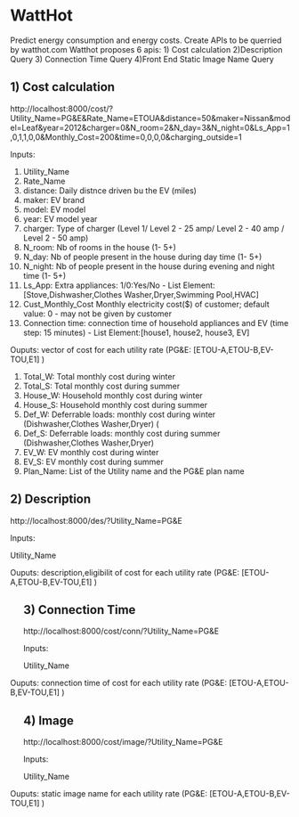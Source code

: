 # WattHot
Predict energy consumption and energy costs. Create APIs to be querried by watthot.com
Watthot proposes 6 apis: 1) Cost calculation 2)Description Query 3) Connection Time Query 4)Front End Static Image Name Query 

<Rest-API>



## 1) Cost calculation
http://localhost:8000/cost/?Utility_Name=PG&E&Rate_Name=ETOUA&distance=50&maker=Nissan&model=Leaf&year=2012&charger=0&N_room=2&N_day=3&N_night=0&Ls_App=1,0,1,1,0,0&Monthly_Cost=200&time=0,0,0,0&charging_outside=1


<p>Inputs:</p>
<ol>
<li>Utility_Name</li>
<li>Rate_Name</li>
<li>distance: Daily distnce driven bu the EV (miles)</li>
<li>maker: EV brand</li>
<li>model: EV model</li>
<li>year: EV model year</li>
<li>charger: Type of charger (Level 1/ Level 2 - 25 amp/ Level 2 - 40 amp / Level 2 - 50 amp) </li>
<li> N_room: Nb of rooms in the house (1- 5+)</li>
<li> N_day: Nb of people present in the house during day time (1- 5+)</li>
<li> N_night: Nb of people present in the house during evening and night time  (1- 5+)</li>
<li>Ls_App: Extra appliances: 1/0:Yes/No - List Element:[Stove,Dishwasher,Clothes Washer,Dryer,Swimming Pool,HVAC] </li>
<li> Cust_Monthly_Cost Monthly electricity cost($) of customer; default value: 0 - may not be given by customer </li>
<li>Connection time: connection time of household appliances and EV (time step: 15 minutes) - List Element:[house1, house2, house3, EV] </li>

</ol>
<p>Ouputs: vector of cost for each utility rate (PG&E: [ETOU-A,ETOU-B,EV-TOU,E1] )</p>
<ol>
<li>Total_W: Total monthly cost during winter</li>
<li>Total_S: Total monthly cost during summer</li>
<li>House_W: Household monthly cost during winter</li>
<li>House_S: Household monthly cost during summer</li>
<li>Def_W: Deferrable loads: monthly cost during winter (Dishwasher,Clothes Washer,Dryer) (</li>
<li>Def_S: Deferrable loads: monthly cost during summer (Dishwasher,Clothes Washer,Dryer) </li>
<li>EV_W: EV monthly cost during winter</li>
<li>EV_S: EV monthly cost during summer</li>
<li>Plan_Name: List of the Utility name and the PG&E plan name</li>
</ol>


## 2) Description 
      
http://localhost:8000/des/?Utility_Name=PG&E

<p>Inputs:</p
<li>Utility_Name</li>
</ol>
<p>Ouputs: description,eligibilit of cost for each utility rate (PG&E: [ETOU-A,ETOU-B,EV-TOU,E1] )</p>
<ol>


## 3) Connection Time
http://localhost:8000/cost/conn/?Utility_Name=PG&E

<p>Inputs:</p
<li>Utility_Name</li>
</ol>
<p>Ouputs: connection time of cost for each utility rate (PG&E: [ETOU-A,ETOU-B,EV-TOU,E1] )</p>
<ol>

## 4) Image
http://localhost:8000/cost/image/?Utility_Name=PG&E

<p>Inputs:</p
<li>Utility_Name</li>
</ol>
<p>Ouputs: static image name for each utility rate (PG&E: [ETOU-A,ETOU-B,EV-TOU,E1] )</p>
<ol>
